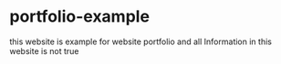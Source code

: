 # portfolio-example
this website is example for website portfolio and all Information in this website is not true
